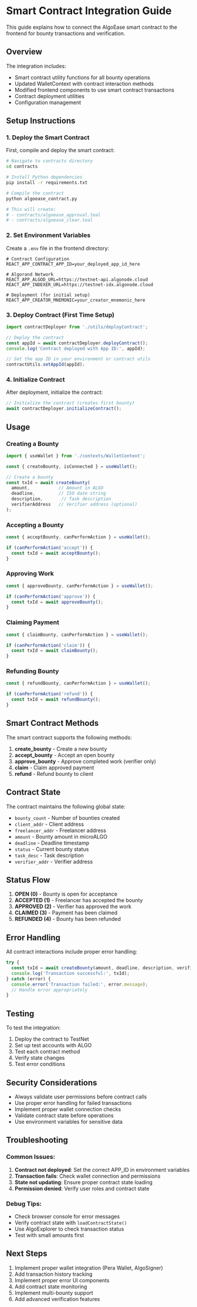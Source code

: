 # Smart Contract Integration Guide

This guide explains how to connect the AlgoEase smart contract to the frontend for bounty transactions and verification.

## Overview

The integration includes:
- Smart contract utility functions for all bounty operations
- Updated WalletContext with contract interaction methods
- Modified frontend components to use smart contract transactions
- Contract deployment utilities
- Configuration management

## Setup Instructions

### 1. Deploy the Smart Contract

First, compile and deploy the smart contract:

```bash
# Navigate to contracts directory
cd contracts

# Install Python dependencies
pip install -r requirements.txt

# Compile the contract
python algoease_contract.py

# This will create:
# - contracts/algoease_approval.teal
# - contracts/algoease_clear.teal
```

### 2. Set Environment Variables

Create a `.env` file in the frontend directory:

```env
# Contract Configuration
REACT_APP_CONTRACT_APP_ID=your_deployed_app_id_here

# Algorand Network
REACT_APP_ALGOD_URL=https://testnet-api.algonode.cloud
REACT_APP_INDEXER_URL=https://testnet-idx.algonode.cloud

# Deployment (for initial setup)
REACT_APP_CREATOR_MNEMONIC=your_creator_mnemonic_here
```

### 3. Deploy Contract (First Time Setup)

```javascript
import contractDeployer from './utils/deployContract';

// Deploy the contract
const appId = await contractDeployer.deployContract();
console.log('Contract deployed with App ID:', appId);

// Set the app ID in your environment or contract utils
contractUtils.setAppId(appId);
```

### 4. Initialize Contract

After deployment, initialize the contract:

```javascript
// Initialize the contract (creates first bounty)
await contractDeployer.initializeContract();
```

## Usage

### Creating a Bounty

```javascript
import { useWallet } from './contexts/WalletContext';

const { createBounty, isConnected } = useWallet();

// Create a bounty
const txId = await createBounty(
  amount,           // Amount in ALGO
  deadline,         // ISO date string
  description,       // Task description
  verifierAddress   // Verifier address (optional)
);
```

### Accepting a Bounty

```javascript
const { acceptBounty, canPerformAction } = useWallet();

if (canPerformAction('accept')) {
  const txId = await acceptBounty();
}
```

### Approving Work

```javascript
const { approveBounty, canPerformAction } = useWallet();

if (canPerformAction('approve')) {
  const txId = await approveBounty();
}
```

### Claiming Payment

```javascript
const { claimBounty, canPerformAction } = useWallet();

if (canPerformAction('claim')) {
  const txId = await claimBounty();
}
```

### Refunding Bounty

```javascript
const { refundBounty, canPerformAction } = useWallet();

if (canPerformAction('refund')) {
  const txId = await refundBounty();
}
```

## Smart Contract Methods

The smart contract supports the following methods:

1. **create_bounty** - Create a new bounty
2. **accept_bounty** - Accept an open bounty
3. **approve_bounty** - Approve completed work (verifier only)
4. **claim** - Claim approved payment
5. **refund** - Refund bounty to client

## Contract State

The contract maintains the following global state:
- `bounty_count` - Number of bounties created
- `client_addr` - Client address
- `freelancer_addr` - Freelancer address
- `amount` - Bounty amount in microALGO
- `deadline` - Deadline timestamp
- `status` - Current bounty status
- `task_desc` - Task description
- `verifier_addr` - Verifier address

## Status Flow

1. **OPEN (0)** - Bounty is open for acceptance
2. **ACCEPTED (1)** - Freelancer has accepted the bounty
3. **APPROVED (2)** - Verifier has approved the work
4. **CLAIMED (3)** - Payment has been claimed
5. **REFUNDED (4)** - Bounty has been refunded

## Error Handling

All contract interactions include proper error handling:

```javascript
try {
  const txId = await createBounty(amount, deadline, description, verifier);
  console.log('Transaction successful:', txId);
} catch (error) {
  console.error('Transaction failed:', error.message);
  // Handle error appropriately
}
```

## Testing

To test the integration:

1. Deploy the contract to TestNet
2. Set up test accounts with ALGO
3. Test each contract method
4. Verify state changes
5. Test error conditions

## Security Considerations

- Always validate user permissions before contract calls
- Use proper error handling for failed transactions
- Implement proper wallet connection checks
- Validate contract state before operations
- Use environment variables for sensitive data

## Troubleshooting

### Common Issues:

1. **Contract not deployed**: Set the correct APP_ID in environment variables
2. **Transaction fails**: Check wallet connection and permissions
3. **State not updating**: Ensure proper contract state loading
4. **Permission denied**: Verify user roles and contract state

### Debug Tips:

- Check browser console for error messages
- Verify contract state with `loadContractState()`
- Use AlgoExplorer to check transaction status
- Test with small amounts first

## Next Steps

1. Implement proper wallet integration (Pera Wallet, AlgoSigner)
2. Add transaction history tracking
3. Implement proper error UI components
4. Add contract state monitoring
5. Implement multi-bounty support
6. Add advanced verification features
